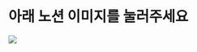 # 아래 노션 이미지를 눌러주세요
<a href="https://lace-push-56f.notion.site/ALL-IN-d91c049ba3c847489156c26828b5c14e">
    <img src="https://img.shields.io/badge/Notion-ffffff?style=flat-square&logo=notion&logoColor=black"/>
</a>


